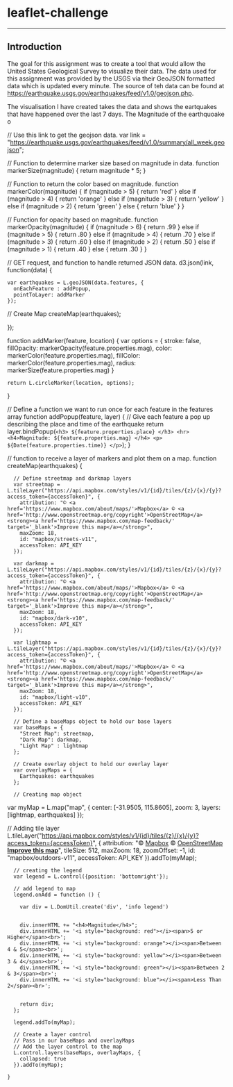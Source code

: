 # leaflet-challenge
---

## Introduction

The goal for this assignment was to create a tool that would allow the United States Geological Survey to visualize their data. The data used for this assignment was provided by the USGS via their GeoJSON formatted data which is updated every minute. The source of teh data can be found at https://earthquake.usgs.gov/earthquakes/feed/v1.0/geojson.php.

The visualisation I have created takes the data and shows the eartquakes that have happened over the last 7 days. The Magnitude of the earthquoake o



// Use this link to get the geojson data.
var link = "https://earthquake.usgs.gov/earthquakes/feed/v1.0/summary/all_week.geojson";
  
// Function to determine marker size based on magnitude in data.
function markerSize(magnitude) {
    return magnitude * 5;
}

// Function to return the color based on magnitude.
function markerColor(magnitude) {
    if (magnitude > 5) {
      return 'red'
    } else if (magnitude > 4) {
      return 'orange'
    } else if (magnitude > 3) {
      return 'yellow'
    } else if (magnitude > 2) {
        return 'green'
    } else {
      return 'blue'
    }
  }
  

// Function for opacity based on magnitude.
function markerOpacity(magnitude) {
    if (magnitude > 6) {
      return .99
    } else if (magnitude > 5) {
      return .80
    } else if (magnitude > 4) {
      return .70
    } else if (magnitude > 3) {
      return .60
    } else if (magnitude > 2) {
      return .50
    } else if (magnitude > 1) {
      return .40
    } else {
      return .30
    }
  }


// GET request, and function to handle returned JSON data.
d3.json(link, function(data) {
  
    var earthquakes = L.geoJSON(data.features, {
      onEachFeature : addPopup,
      pointToLayer: addMarker
    });


// Create Map
createMap(earthquakes);

}); 

function addMarker(feature, location) {
    var options = {
      stroke: false,
      fillOpacity: markerOpacity(feature.properties.mag),
      color: markerColor(feature.properties.mag),
      fillColor: markerColor(feature.properties.mag),
      radius: markerSize(feature.properties.mag)
    }
  
    return L.circleMarker(location, options);
  
  }
  
  // Define a function we want to run once for each feature in the features array
  function addPopup(feature, layer) {
      // Give each feature a pop up describing the place and time of the earthquake
      return layer.bindPopup(`<h3> ${feature.properties.place} </h3> <hr> <h4>Magnitude: ${feature.properties.mag} </h4> <p> ${Date(feature.properties.time)} </p>`);
  }
  
  // function to receive a layer of markers and plot them on a map.
  function createMap(earthquakes) {
  
      // Define streetmap and darkmap layers
      var streetmap = L.tileLayer("https://api.mapbox.com/styles/v1/{id}/tiles/{z}/{x}/{y}?access_token={accessToken}", {
        attribution: "© <a href='https://www.mapbox.com/about/maps/'>Mapbox</a> © <a href='http://www.openstreetmap.org/copyright'>OpenStreetMap</a> <strong><a href='https://www.mapbox.com/map-feedback/' target='_blank'>Improve this map</a></strong>",
        maxZoom: 18,
        id: "mapbox/streets-v11",
        accessToken: API_KEY
      });
    
      var darkmap = L.tileLayer("https://api.mapbox.com/styles/v1/{id}/tiles/{z}/{x}/{y}?access_token={accessToken}", {
        attribution: "© <a href='https://www.mapbox.com/about/maps/'>Mapbox</a> © <a href='http://www.openstreetmap.org/copyright'>OpenStreetMap</a> <strong><a href='https://www.mapbox.com/map-feedback/' target='_blank'>Improve this map</a></strong>",
        maxZoom: 18,
        id: "mapbox/dark-v10",
        accessToken: API_KEY
      });

      var lightmap = L.tileLayer("https://api.mapbox.com/styles/v1/{id}/tiles/{z}/{x}/{y}?access_token={accessToken}", {
        attribution: "© <a href='https://www.mapbox.com/about/maps/'>Mapbox</a> © <a href='http://www.openstreetmap.org/copyright'>OpenStreetMap</a> <strong><a href='https://www.mapbox.com/map-feedback/' target='_blank'>Improve this map</a></strong>",
        maxZoom: 18,
        id: "mapbox/light-v10",
        accessToken: API_KEY
      });
    
      // Define a baseMaps object to hold our base layers
      var baseMaps = {
        "Street Map": streetmap,
        "Dark Map": darkmap,
        "Light Map" : lightmap
      };
    
      // Create overlay object to hold our overlay layer
      var overlayMaps = {
        Earthquakes: earthquakes
      };

      // Creating map object
var myMap = L.map("map", {
    center: [-31.9505, 115.8605],
    zoom: 3,
    layers: [lightmap, earthquakes]
  });
  
  // Adding tile layer
  L.tileLayer("https://api.mapbox.com/styles/v1/{id}/tiles/{z}/{x}/{y}?access_token={accessToken}", {
    attribution: "© <a href='https://www.mapbox.com/about/maps/'>Mapbox</a> © <a href='http://www.openstreetmap.org/copyright'>OpenStreetMap</a> <strong><a href='https://www.mapbox.com/map-feedback/' target='_blank'>Improve this map</a></strong>",
    tileSize: 512,
    maxZoom: 18,
    zoomOffset: -1,
    id: "mapbox/outdoors-v11",
    accessToken: API_KEY
  }).addTo(myMap);
  
    
      // creating the legend
      var legend = L.control({position: 'bottomright'});
  
      // add legend to map
      legend.onAdd = function () {
      
        var div = L.DomUtil.create('div', 'info legend')
          

        div.innerHTML += "<h4>Magnitude</h4>";
        div.innerHTML += '<i style="background: red"></i><span>5 or Higher</span><br>';
        div.innerHTML += '<i style="background: orange"></i><span>Between 4 & 5</span><br>';
        div.innerHTML += '<i style="background: yellow"></i><span>Between 3 & 4</span><br>';
        div.innerHTML += '<i style="background: green"></i><span>Between 2 & 3</span><br>';
        div.innerHTML += '<i style="background: blue"></i><span>Less Than 2</span><br>';

  
        return div;
      };
      
      legend.addTo(myMap);
  
      // Create a layer control
      // Pass in our baseMaps and overlayMaps
      // Add the layer control to the map
      L.control.layers(baseMaps, overlayMaps, {
        collapsed: true
      }).addTo(myMap);
  
    }